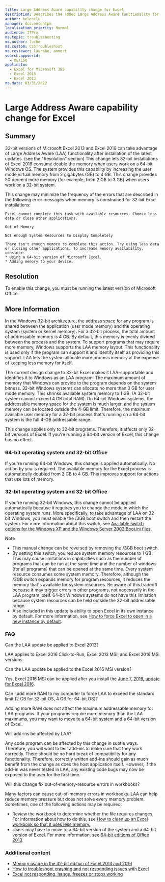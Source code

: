 ```yaml
---
title: Large Address Aware capability change for Excel
description: Describes the added Large Address Aware functionality for Excel 2013, which lets Windows allocate increased RAM to the Excel. This capability was added by the May and June updates in 2016.
author: helenclu
manager: dcscontentpm
localization_priority: Normal
audience: ITPro
ms.topic: troubleshooting
ms.author: luche
ms.custom: CSSTroubleshoot
ms.reviewer: lauraho, ammert
search.appverid: 
  - MET150
appliesto: 
  - Excel for Microsoft 365
  - Excel 2016
  - Excel 2013
ms.date: 03/31/2022
---
```


# Large Address Aware capability change for Excel

## Summary

32-bit versions of Microsoft Excel 2013 and Excel 2016 can take advantage of Large Address Aware (LAA) functionality after installation of the latest updates. (see the "Resolution" section) This change lets 32-bit installations of Excel 2016 consume double the memory when users work on a 64-bit Windows OS. The system provides this capability by increasing the user mode virtual memory from 2 gigabytes (GB) to 4 GB. This change provides 50 percent more memory (for example, from 2 GB to 3 GB) when users work on a 32-bit system. 

This change may minimize the frequency of the errors that are described in the following error messages when memory is constrained for 32-bit Excel installations:

```output
Excel cannot complete this task with available resources. Choose less data or close other applications.

Out of Memory

Not enough System Resources to Display Completely 

There isn't enough memory to complete this action. Try using less data or closing other applications. To increase memory availability, consider: 
* Using a 64-bit version of Microsoft Excel.
* Adding memory to your device.
```

## Resolution

To enable this change, you must be running the latest version of Microsoft Office.

## More Information

In the Windows 32-bit architecture, the address space for any program is shared between the application (user mode memory) and the operating system (system or kernel memory). For a 32-bit process, the total amount of addressable memory is 4 GB. By default, this memory is evenly divided between the process and the system. To support programs that may require more memory, Windows supports the LAA memory layout. This functionality is used only if the program can support it and identify itself as providing this support. LAA lets the system allocate more process memory at the expense of keeping less memory for itself. 

The current design change to 32-bit Excel makes it LAA-supportable and identifies it to Windows as an LAA program. The maximum amount of memory that Windows can provide to the program depends on the system bitness. 32-bit Windows systems can allocate no more than 3 GB for user mode memory. This shrinks available system memory to 1 GB. (A 32-bit system cannot exceed 4 GB total RAM). On 64-bit Windows systems, the addressable memory space for the system is much larger, and the system memory can be located outside the 4-GB limit. Therefore, the maximum available user memory for a 32-bit process that's running on a 64-bit system is the full 4-GB addressable range. 

This change applies only to 32-bit programs. Therefore, it affects only 32-bit versions of Excel. If you're running a 64-bit version of Excel, this change has no effect.

### 64-bit operating system and 32-bit Office

If you're running 64-bit Windows, this change is applied automatically. No action by you is required. The available memory for the Excel process is automatically doubled from 2 GB to 4 GB. This improves support for actions that use lots of memory. 

### 32-bit operating system and 32-bit Office

If you're running 32-bit Windows, this change cannot be applied automatically because it requires you to change the mode in which the operating system runs. More specifically, to take advantage of LAA on 32-bit Windows, you must enable the /3GB boot switch and then restart the system. For more information about this switch, see [Available switch options for the Windows XP and the Windows Server 2003 Boot.ini files](https://msdn.microsoft.com/library/windows/hardware/ff556232%28v=vs.85%29.aspx).

> [!NOTE]
> - This manual change can be reversed by removing the /3GB boot switch.   
> - By setting this switch, you reduce system memory resources to 1 GB. This may cause limitations in capabilities such as the number of programs that can be run at the same time and the number of windows (for all programs) that can be opened at the same time. Every system resource consumes some system memory. Therefore, although the /3GB switch expands memory for program resources, it reduces the memory that's available for system resources. Be aware of this tradeoff because it may trigger errors in other programs, not necessarily in the LAA program itself. 64-bit Windows systems do not have this limitation because system resources can be held outside the 32-bit addressable range.    
> - Also included in this update is ability to open Excel in its own instance by default. For more information, see [How to force Excel to open in a new instance by default](https://support.microsoft.com/help/3165211).   

### FAQ

Can the LAA update be applied to Excel 2013?

LAA applies to Excel 2016 Click-to-Run, Excel 2013 MSI, and Excel 2016 MSI versions. 

Can the LAA update be applied to the Excel 2016 MSI version?

Yes, Excel 2016 MSI can be applied after you install the [June 7, 2016, update for Excel 2016](https://support.microsoft.com/help/3115139).

Can I add more RAM to my computer to force LAA to exceed the standard limit (2 GB for 32-bit OS, 4 GB for 64-bit OS)?

Adding more RAM does not affect the maximum addressable memory for LAA programs. If your programs require more memory than the LAA maximums, you may want to move to a 64-bit system and a 64-bit version of Excel.

Will add-ins be affected by LAA?

Any code program can be affected by this change in subtle ways. Therefore, you will want to test add-ins to make sure that they work correctly. There should be no hard break of compatibility for any functionality. Therefore, correctly written add-ins should gain as much benefit from the change as does the host application itself. However, if the add-in was never tested in LAA, any existing code bugs may now be exposed to the user for the first time.

Will this change fix out-of-memory-resource errors in workbooks?

Many factors can cause out-of-memory errors in workbooks. LAA can help reduce memory pressure but does not solve every memory problem. Sometimes, one of the following actions may be required:

- Review the workbook to determine whether the file requires changes. For information about how to do this, see [How to clean up an Excel workbook so that it uses less memory.](https://support.microsoft.com/help/3070372)   
- Users may have to move to a 64-bit version of the system and a 64-bit version of Excel. For more information, see [64-bit editions of Office 2013](https://technet.microsoft.com/library/ee681792.aspx).   

### Additional content

- [Memory usage in the 32-bit edition of Excel 2013 and 2016](https://support.microsoft.com/help/3066990)
- [How to troubleshoot crashing and not responding issues with Excel](https://support.microsoft.com/help/2758592)
- [Excel not responding, hangs, freezes or stops working](https://support.microsoft.com/help/2735548)